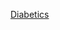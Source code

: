 [Diabetics](https://docs.google.com/presentation/d/1h8fOJMEmAuBJPtMEeh3nKWlRyn32tPZnnSNL77JUC58/edit?usp=sharing)
